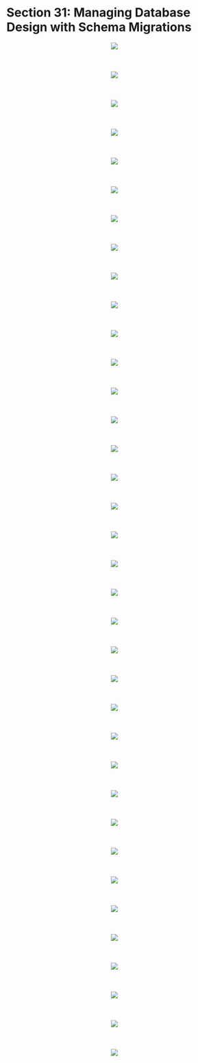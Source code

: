 # Section 31: Managing Database Design with Schema Migrations

<div align="center"><img src="../diagrams/33/sql-1.svg" /></div><br/><br/><br/>
<div align="center"><img src="../diagrams/33/sql-2.svg" /></div><br/><br/><br/>
<div align="center"><img src="../diagrams/33/sql-3.svg" /></div><br/><br/><br/>
<div align="center"><img src="../diagrams/33/sql-4.svg" /></div><br/><br/><br/>
<div align="center"><img src="../diagrams/33/sql-5.svg" /></div><br/><br/><br/>
<div align="center"><img src="../diagrams/33/sql-6.svg" /></div><br/><br/><br/>
<div align="center"><img src="../diagrams/33/sql-7.svg" /></div><br/><br/><br/>
<div align="center"><img src="../diagrams/33/sql-8.svg" /></div><br/><br/><br/>
<div align="center"><img src="../diagrams/33/sql-9.svg" /></div><br/><br/><br/>
<div align="center"><img src="../diagrams/33/sql-10.svg" /></div><br/><br/><br/>
<div align="center"><img src="../diagrams/33/sql-11.svg" /></div><br/><br/><br/>
<div align="center"><img src="../diagrams/33/sql-12.svg" /></div><br/><br/><br/>
<div align="center"><img src="../diagrams/33/sql-13.svg" /></div><br/><br/><br/>
<div align="center"><img src="../diagrams/33/sql-14.svg" /></div><br/><br/><br/>
<div align="center"><img src="../diagrams/33/sql-15.svg" /></div><br/><br/><br/>
<div align="center"><img src="../diagrams/33/sql-16.svg" /></div><br/><br/><br/>
<div align="center"><img src="../diagrams/33/sql-17.svg" /></div><br/><br/><br/>
<div align="center"><img src="../diagrams/33/sql-18.svg" /></div><br/><br/><br/>
<div align="center"><img src="../diagrams/33/sql-19.svg" /></div><br/><br/><br/>
<div align="center"><img src="../diagrams/33/sql-20.svg" /></div><br/><br/><br/>
<div align="center"><img src="../diagrams/33/sql-21.svg" /></div><br/><br/><br/>
<div align="center"><img src="../diagrams/33/sql-22.svg" /></div><br/><br/><br/>
<div align="center"><img src="../diagrams/33/sql-23.svg" /></div><br/><br/><br/>
<div align="center"><img src="../diagrams/33/sql-24.svg" /></div><br/><br/><br/>
<div align="center"><img src="../diagrams/33/sql-25.svg" /></div><br/><br/><br/>
<div align="center"><img src="../diagrams/33/sql-26.svg" /></div><br/><br/><br/>

<div align="center"><img src="../diagrams/34/sql-1.svg" /></div><br/><br/><br/>
<div align="center"><img src="../diagrams/34/sql-2.svg" /></div><br/><br/><br/>
<div align="center"><img src="../diagrams/34/sql-3.svg" /></div><br/><br/><br/>
<div align="center"><img src="../diagrams/34/sql-4.svg" /></div><br/><br/><br/>
<div align="center"><img src="../diagrams/34/sql-5.svg" /></div><br/><br/><br/>
<div align="center"><img src="../diagrams/34/sql-6.svg" /></div><br/><br/><br/>
<div align="center"><img src="../diagrams/34/sql-7.svg" /></div><br/><br/><br/>
<div align="center"><img src="../diagrams/34/sql-8.svg" /></div><br/><br/><br/>
<div align="center"><img src="../diagrams/34/sql-9.svg" /></div><br/><br/><br/>
<div align="center"><img src="../diagrams/34/sql-10.svg" /></div><br/><br/><br/>
